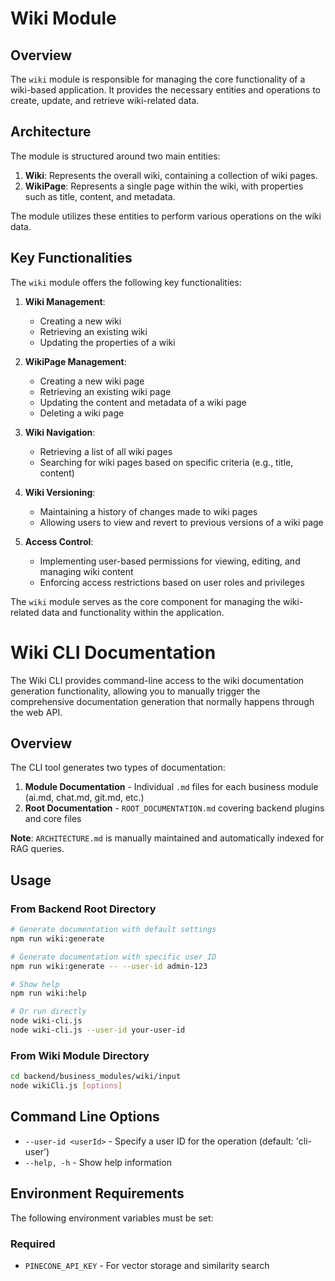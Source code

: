 # Wiki Module

## Overview

The `wiki` module is responsible for managing the core functionality of a wiki-based application. It provides the necessary entities and operations to create, update, and retrieve wiki-related data.

## Architecture

The module is structured around two main entities:

1. **Wiki**: Represents the overall wiki, containing a collection of wiki pages.
2. **WikiPage**: Represents a single page within the wiki, with properties such as title, content, and metadata.

The module utilizes these entities to perform various operations on the wiki data.

## Key Functionalities

The `wiki` module offers the following key functionalities:

1. **Wiki Management**:
   - Creating a new wiki
   - Retrieving an existing wiki
   - Updating the properties of a wiki

2. **WikiPage Management**:
   - Creating a new wiki page
   - Retrieving an existing wiki page
   - Updating the content and metadata of a wiki page
   - Deleting a wiki page

3. **Wiki Navigation**:
   - Retrieving a list of all wiki pages
   - Searching for wiki pages based on specific criteria (e.g., title, content)

4. **Wiki Versioning**:
   - Maintaining a history of changes made to wiki pages
   - Allowing users to view and revert to previous versions of a wiki page

5. **Access Control**:
   - Implementing user-based permissions for viewing, editing, and managing wiki content
   - Enforcing access restrictions based on user roles and privileges

The `wiki` module serves as the core component for managing the wiki-related data and functionality within the application.

# Wiki CLI Documentation

The Wiki CLI provides command-line access to the wiki documentation generation functionality, allowing you to manually trigger the comprehensive documentation generation that normally happens through the web API.

## Overview

The CLI tool generates two types of documentation:

1. **Module Documentation** - Individual `.md` files for each business module (ai.md, chat.md, git.md, etc.)
2. **Root Documentation** - `ROOT_DOCUMENTATION.md` covering backend plugins and core files  

**Note**: `ARCHITECTURE.md` is manually maintained and automatically indexed for RAG queries.

## Usage

### From Backend Root Directory

```bash
# Generate documentation with default settings
npm run wiki:generate

# Generate documentation with specific user ID
npm run wiki:generate -- --user-id admin-123

# Show help
npm run wiki:help

# Or run directly
node wiki-cli.js
node wiki-cli.js --user-id your-user-id
```

### From Wiki Module Directory

```bash
cd backend/business_modules/wiki/input
node wikiCli.js [options]
```

## Command Line Options

- `--user-id <userId>` - Specify a user ID for the operation (default: 'cli-user')
- `--help, -h` - Show help information

## Environment Requirements

The following environment variables must be set:

### Required
- `PINECONE_API_KEY` - For vector storage and similarity search